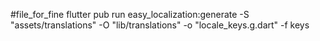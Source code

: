 #file_for_fine flutter pub run easy_localization:generate -S "assets/translations" -O "lib/translations" -o "locale_keys.g.dart" -f keys